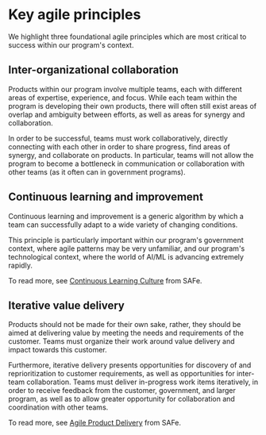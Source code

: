 # Key agile principles

We highlight three foundational agile principles which are most critical to success within our program's context.

## Inter-organizational collaboration

Products within our program involve multiple teams, each with different areas of expertise, experience, and focus. While each team within the program is developing their own products, there will often still exist areas of overlap and ambiguity between efforts, as well as areas for synergy and collaboration. 

In order to be successful, teams must work collaboratively, directly connecting with each other in order to share progress, find areas of synergy, and collaborate on products. In particular, teams will not allow the program to become a bottleneck in communication or collaboration with other teams (as it often can in government programs).

## Continuous learning and improvement

Continuous learning and improvement is a generic algorithm by which a team can successfully adapt to a wide variety of changing conditions. 

This principle is particularly important within our program's government context, where agile patterns may be very unfamiliar, and our program's technological context, where the world of AI/ML is advancing extremely rapidly. 

To read more, see [Continuous Learning Culture](https://scaledagileframework.com/continuous-learning-culture/) from SAFe.

## Iterative value delivery

Products should not be made for their own sake, rather, they should be aimed at delivering value by meeting the needs and requirements of the customer. Teams must organize their work around value delivery and impact towards this customer.

Furthermore, iterative delivery presents opportunities for discovery of and reprioritization to customer requirements, as well as opportunities for inter-team collaboration. Teams must deliver in-progress work items iteratively, in order to receive feedback from the customer, government, and larger program, as well as to allow greater opportunity for collaboration and coordination with other teams. 

To read more, see [Agile Product Delivery](https://scaledagileframework.com/agile-product-delivery) from SAFe.
